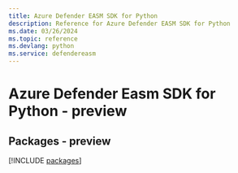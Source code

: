 ```yaml
---
title: Azure Defender EASM SDK for Python
description: Reference for Azure Defender EASM SDK for Python
ms.date: 03/26/2024
ms.topic: reference
ms.devlang: python
ms.service: defendereasm
---
```

# Azure Defender Easm SDK for Python - preview
## Packages - preview
[!INCLUDE [packages](defender-easm-index.md)]